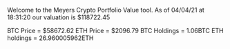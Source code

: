 Welcome to the Meyers Crypto Portfolio Value tool. 
As of 04/04/21 at 18:31:20 our valuation is $118722.45 

BTC Price = $58672.62
 ETH Price = $2096.79
BTC Holdings = 1.06BTC
 ETH holdings = 26.960005962ETH 
